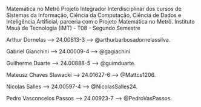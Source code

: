 Matemática no Metrô
Projeto Integrador Interdisciplinar dos cursos de Sistemas da Informação, Ciência da Computação, Ciência de Dados e Inteligência Artificial, parceria com o Projeto Matemática no Metrô. Instituto Mauá de Tecnologia (IMT) - T08 - Segundo Semestre

Arthur Dornelas --> 24.00813-3 --> @arthurbarbosadornelassilva.

Gabriel Gianchini --> 24.00009-4 --> @gagiachini

Guilherme Duarte --> 24.00888-5 --> @guimduarte.

Mateusz Chaves Slawacki --> 24.01627-6 --> @Mattcs1206.

Nicolas Salles --> 24.00597-4 --> @NicolasSalles24.

Pedro Vasconcelos Passos --> 24.00923-7 --> @PedroVasPassos.